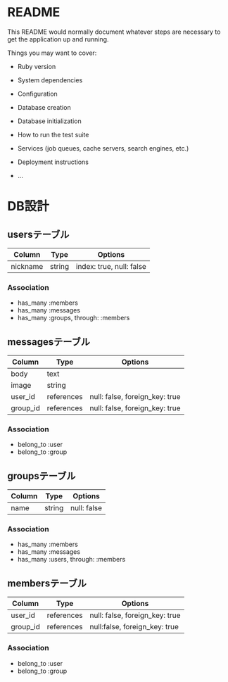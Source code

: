 # README

This README would normally document whatever steps are necessary to get the
application up and running.

Things you may want to cover:

* Ruby version

* System dependencies

* Configuration

* Database creation

* Database initialization

* How to run the test suite

* Services (job queues, cache servers, search engines, etc.)

* Deployment instructions

* ...

# DB設計

## usersテーブル
|Column|Type|Options|
|------|----|-------|
|nickname|string|index: true, null: false|

### Association
- has_many :members
- has_many :messages
- has_many :groups, through: :members

## messagesテーブル
|Column|Type|Options|
|------|----|-------|
|body|text||
|image|string||
|user_id|references|null: false, foreign_key: true|
|group_id|references|null: false, foreign_key: true|

### Association
- belong_to :user
- belong_to :group

## groupsテーブル
|Column|Type|Options|
|------|----|-------|
|name|string|null: false|

### Association
- has_many :members
- has_many :messages
- has_many :users, through: :members

## membersテーブル
|Column|Type|Options|
|------|----|-------|
|user_id|references|null: false, foreign_key: true|
|group_id|references|null:false, foreign_key: true|

### Association
- belong_to :user
- belong_to :group
